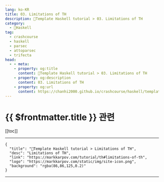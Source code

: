 ```yaml
---
lang: ko-KR
title: 03. Limitations of TH
description: 🐑Template Haskell tutorial > 03. Limitations of TH
category:
  - 🐑Haskell
tag: 
  - crashcourse
  - haskell
  - parsec
  - attoparsec
  - trifecta
head:
  - - meta:
    - property: og:title
      content: 🐑Template Haskell tutorial > 03. Limitations of TH
    - property: og:description
      content: 03. Limitations of TH
    - property: og:url
      content: https://chanhi2000.github.io/crashcourse/haskell/template-haskell/03.html
---
```


# {{ $frontmatter.title }} 관련

[[toc]]

---

```component VPCard
{
  "title": "🐑Template Haskell tutorial > Limitations of TH",
  "desc": "Limitations of TH",
  "link": "https://markkarpov.com/tutorial/th#limitations-of-th",
  "logo": "https://markkarpov.com/static/img/site-icon.png",
  "background": "rgba(86,86,125,0.2)"
}
```

---

<TagLinks />